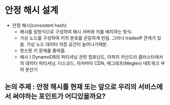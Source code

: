 # 안정 해시 설계
- 안정 해시(consistent hash)
  - 해시를 링방식으로 구성하여 해시 서버와 키를 배치하는 방식.
  - 가상 노드를 구성하여 키의 분포를 균등하게 만듬. 그러나 tradeoff 관계가 있음. 가상 노드 데이터 저장 공간이 늘어나기때문.
  - 핫스팟 키 문제를 줄여줌.
  - 예시 ) DynamoDB의 파티셔닝 관련 컴포넌드, 아파치 카산드라 클러스터에서의 데이터 파티셔닝, 디스코드, 아카마이 CDN, 매그레프(Meglev) 네트워크 부하 분산기
## 논의 주제 : 안정 해시를 현재 또는 앞으로 우리의 서비스에서 써야하는 포인트가 어디있을까요?
